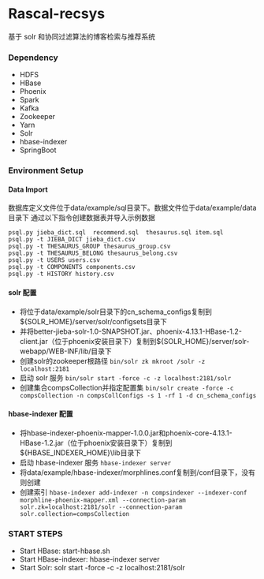 # Rascal-recsys
基于 solr 和协同过滤算法的博客检索与推荐系统

### Dependency
- HDFS
- HBase
- Phoenix
- Spark
- Kafka
- Zookeeper
- Yarn
- Solr
- hbase-indexer
- SpringBoot


### Environment Setup

#### Data Import
数据库定义文件位于data/example/sql目录下。数据文件位于data/example/data目录下
通过以下指令创建数据表并导入示例数据
```
psql.py jieba_dict.sql  recommend.sql  thesaurus.sql item.sql
psql.py -t JIEBA_DICT jieba_dict.csv
psql.py -t THESAURUS_GROUP thesaurus_group.csv
psql.py -t THESAURUS_BELONG thesaurus_belong.csv
psql.py -t USERS users.csv
psql.py -t COMPONENTS components.csv
psql.py -t HISTORY history.csv
```

#### solr 配置
- 将位于data/example/solr目录下的cn_schema_configs复制到${SOLR_HOME}/server/solr/configsets目录下
- 并将better-jieba-solr-1.0-SNAPSHOT.jar、phoenix-4.13.1-HBase-1.2-client.jar（位于phoenix安装目录下）复制到${SOLR_HOME}/server/solr-webapp/WEB-INF/lib/目录下
- 创建solr的zookeeper根路径 ```bin/solr zk mkroot /solr -z localhost:2181```
- 启动 solr 服务 ```bin/solr start -force -c -z localhost:2181/solr```
- 创建集合compsCollection并指定配置集 ```bin/solr create -force -c compsCollection -n compsCollConfigs -s 1 -rf 1 -d cn_schema_configs```

#### hbase-indexer 配置
- 将hbase-indexer-phoenix-mapper-1.0.0.jar和phoenix-core-4.13.1-HBase-1.2.jar（位于phoenix安装目录下）复制到${HBASE_INDEXER_HOME}\lib目录下
- 启动 hbase-indexer 服务 ```hbase-indexer server```
- 将data/example/hbase-indexer/morphlines.conf复制到/conf目录下，没有则创建
- 创建索引 ```hbase-indexer add-indexer -n compsindexer --indexer-conf morphline-phoenix-mapper.xml --connection-param solr.zk=localhost:2181/solr --connection-param solr.collection=compsCollection ```

### START STEPS
- Start HBase: start-hbase.sh
- Start HBase-indexer: hbase-indexer server
- Start Solr: solr start -force -c -z localhost:2181/solr